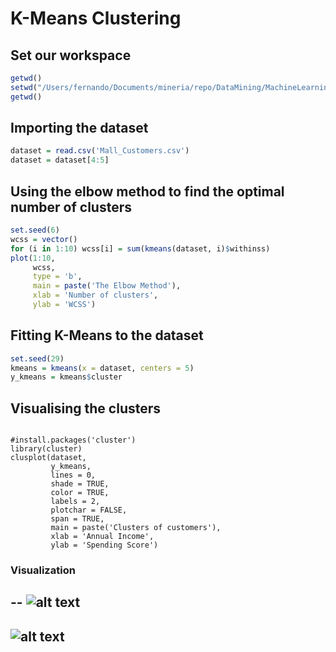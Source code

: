
# K-Means Clustering
## Set our workspace

```R
getwd()
setwd("/Users/fernando/Documents/mineria/repo/DataMining/MachineLearning/K-Means")
getwd()
```

## Importing the dataset

```R
dataset = read.csv('Mall_Customers.csv')
dataset = dataset[4:5]
```


## Using the elbow method to find the optimal number of clusters

```R
set.seed(6)
wcss = vector()
for (i in 1:10) wcss[i] = sum(kmeans(dataset, i)$withinss)
plot(1:10,
     wcss,
     type = 'b',
     main = paste('The Elbow Method'),
     xlab = 'Number of clusters',
     ylab = 'WCSS')
```

## Fitting K-Means to the dataset

```R
set.seed(29)
kmeans = kmeans(x = dataset, centers = 5)
y_kmeans = kmeans$cluster
```

## Visualising the clusters
```

#install.packages('cluster')
library(cluster)
clusplot(dataset,
         y_kmeans,
         lines = 0,
         shade = TRUE,
         color = TRUE,
         labels = 2,
         plotchar = FALSE,
         span = TRUE,
         main = paste('Clusters of customers'),
         xlab = 'Annual Income',
         ylab = 'Spending Score')
```


### Visualization 

--
![alt text](https://github.com/FerFuentes/mineria_datos/blob/Unidad4/elbow.png)
--
![alt text](https://github.com/FerFuentes/mineria_datos/blob/Unidad4/clusters.png)
--

